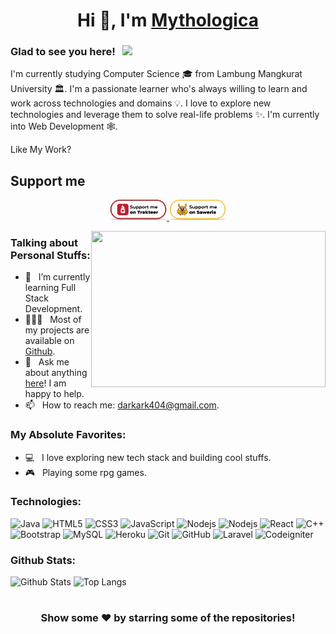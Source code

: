 <h1 align="center">Hi 👋, I'm <a href="https://github.com/mythologica404/">Mythologica</a></h1>

### Glad to see you here! &nbsp; ![](https://visitor-badge.glitch.me/badge?page_id=mythologica404.mythologica404&style=flat-square&color=0088cc)

I'm currently studying Computer Science 🎓 from Lambung Mangkurat University 🏛. I'm a passionate learner who's always willing to learn and work across technologies and domains 💡. I love to explore new technologies and leverage them to solve real-life problems ✨. I'm currently into Web Development 🕸️.

Like My Work?

## Support me

<p align="center">
  <a href="https://trakteer.id/m-rizky-saputra-bwtqs/tip" target="_blank">
    <img width="18%" alt="Support me with Trakteer" src="https://raw.githubusercontent.com/Mythologica404/Mythologica404/main/.resources/support-trakteer.png"/>
  </a>
  <a href="https://saweria.co/mythologica" target="_blank">
      <img width="18%" alt="Support me with Saweria" src="https://raw.githubusercontent.com/Mythologica404/Mythologica404/main/.resources/support-saweria.png"/>
  </a>
</p>

<img align="right" height="250" width="375" alt="" src="https://cdn.dribbble.com/users/2401141/screenshots/5487982/developers-gif-showcase.gif" />

### Talking about Personal Stuffs:

- 🚀 &nbsp; I’m currently learning Full Stack Development.
- 👨🏻‍💻 &nbsp; Most of my projects are available on [Github](https://github.com/Mythologica404).
- 💬 &nbsp; Ask me about anything [here](https://github.com/Mythologica404/Mythologica404/issues/1)! I am happy to help.
- 📫 &nbsp; How to reach me: darkark404@gmail.com.

### My Absolute Favorites:

- 💻 &nbsp; I love exploring new tech stack and building cool stuffs.
- 🎮 &nbsp; Playing some rpg games.

###

###

###

### Technologies:

![Java](https://img.shields.io/badge/-Java-red?style=flat-square&logo=java)
![HTML5](https://img.shields.io/badge/-HTML5-E34F26?style=flat-square&logo=html5&logoColor=white)
![CSS3](https://img.shields.io/badge/-CSS3-1572B6?style=flat-square&logo=css3)
![JavaScript](https://img.shields.io/badge/-JavaScript-black?style=flat-square&logo=javascript)
![Nodejs](https://img.shields.io/badge/-Nodejs-black?style=flat-square&logo=Node.js)
![Nodejs](https://img.shields.io/badge/-Vuejs-black?style=flat-square&logo=Vue.js)
![React](https://img.shields.io/badge/-React-black?style=flat-square&logo=react)
![C++](https://img.shields.io/badge/-C++-00599C?style=flat-square&logo=c)
![Bootstrap](https://img.shields.io/badge/-Bootstrap-563D7C?style=flat-square&logo=bootstrap)
![MySQL](https://img.shields.io/badge/-MySQL-black?style=flat-square&logo=mysql)
![Heroku](https://img.shields.io/badge/-Heroku-430098?style=flat-square&logo=heroku)
![Git](https://img.shields.io/badge/-Git-black?style=flat-square&logo=git)
![GitHub](https://img.shields.io/badge/-GitHub-181717?style=flat-square&logo=github)
![Laravel](https://img.shields.io/badge/-Laravel-181717?style=flat-square&logo=laravel)
![Codeigniter](https://img.shields.io/badge/-Codeigniter-181717?style=flat-square&logo=codeigniter)

### Github Stats:

![Github Stats](https://github-readme-stats.vercel.app/api?username=mythologica404&count_private=true&show_icons=true&include_all_commits=true&theme=highcontrast)
![Top Langs](https://github-readme-stats.vercel.app/api/top-langs/?username=mythologica404&hide=TeX&layout=compact&theme=highcontrast)

#

<div align="center">

### Show some ❤️ by starring some of the repositories!

</div>
